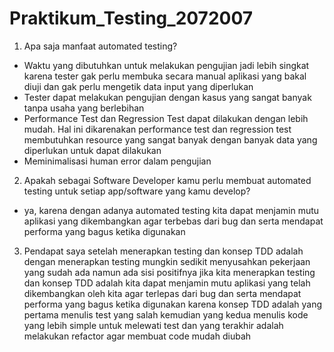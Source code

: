 # Praktikum_Testing_2072007
1. Apa saja manfaat automated testing?
- Waktu yang dibutuhkan untuk melakukan pengujian jadi lebih singkat karena tester gak perlu membuka secara manual aplikasi yang bakal diuji dan gak perlu mengetik data input yang diperlukan
- Tester dapat melakukan pengujian dengan kasus yang sangat banyak tanpa usaha yang berlebihan
- Performance Test dan Regression Test dapat dilakukan dengan lebih mudah. Hal ini dikarenakan performance test dan regression test membutuhkan resource yang sangat banyak dengan banyak data yang diperlukan untuk dapat dilakukan
- Meminimalisasi human error dalam pengujian

2. Apakah sebagai Software Developer kamu perlu membuat automated testing untuk setiap app/software yang kamu develop?
- ya, karena dengan adanya automated testing kita dapat menjamin mutu aplikasi yang dikembangkan agar terbebas dari bug dan serta mendapat performa yang bagus ketika digunakan

3. Pendapat saya setelah menerapkan testing dan konsep TDD adalah dengan menerapkan testing mungkin sedikit menyusahkan pekerjaan yang sudah ada namun ada sisi positifnya jika kita menerapkan testing dan konsep TDD adalah kita dapat menjamin mutu aplikasi yang telah dikembangkan oleh kita agar terlepas dari bug dan serta mendapat performa yang bagus ketika digunakan karena konsep TDD adalah yang pertama menulis test yang salah kemudian yang kedua menulis kode yang lebih simple untuk melewati test dan yang terakhir adalah melakukan refactor agar membuat code mudah diubah
